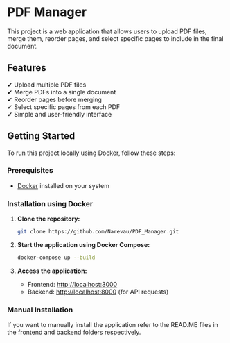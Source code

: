 # PDF Manager

This project is a web application that allows users to upload PDF files, merge them, reorder pages, and select specific pages to include in the final document.  


## Features  
✔ Upload multiple PDF files  
✔ Merge PDFs into a single document  
✔ Reorder pages before merging  
✔ Select specific pages from each PDF  
✔ Simple and user-friendly interface  

## Getting Started  

To run this project locally using Docker, follow these steps:  

### Prerequisites  
- [Docker](https://www.docker.com/get-started) installed on your system  

### Installation using Docker

1. **Clone the repository:**  
   ```sh
   git clone https://github.com/Narevau/PDF_Manager.git 
   ```

2. **Start the application using Docker Compose:**  
   ```sh
   docker-compose up --build
   ```

3. **Access the application:**  
   - Frontend: [http://localhost:3000](http://localhost:3000)  
   - Backend: [http://localhost:8000](http://localhost:8000) (for API requests)
  
### Manual Installation

If you want to manually install the application refer to the READ.ME files in the frontend and backend folders respectively.
